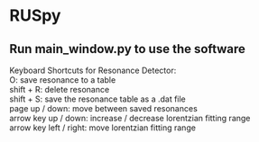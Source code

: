 # RUSpy
## Run main_window.py to use the software
Keyboard Shortcuts for Resonance Detector:<br/>
O: save resonance to a table<br/>
shift + R: delete resonance<br/>
shift + S: save the resonance table as a .dat file<br/>
page up / down: move between saved resonances<br/>
arrow key up / down: increase / decrease lorentzian fitting range<br/>
arrow key left / right: move lorentzian fitting range<br/>

